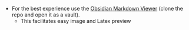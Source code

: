 - For the best experience use the [Obsidian Markdown Viewer](https://obsidian.md/) (clone the repo and open it as a vault).
	- This facilitates easy image and Latex preview
